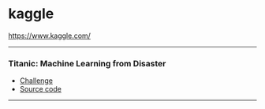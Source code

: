 # kaggle
https://www.kaggle.com/

---

### Titanic: Machine Learning from Disaster
- [Challenge](https://www.kaggle.com/c/titanic)
- [Source code](https://github.com/jejsmoretz/kaggle-fundamentals/blob/master/titanic/titanic.ipynb)

---
